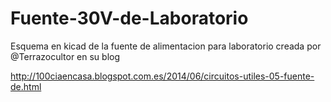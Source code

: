 # Fuente-30V-de-Laboratorio
Esquema en kicad de la fuente de alimentacion para laboratorio creada por @Terrazocultor en su blog

http://100ciaencasa.blogspot.com.es/2014/06/circuitos-utiles-05-fuente-de.html


